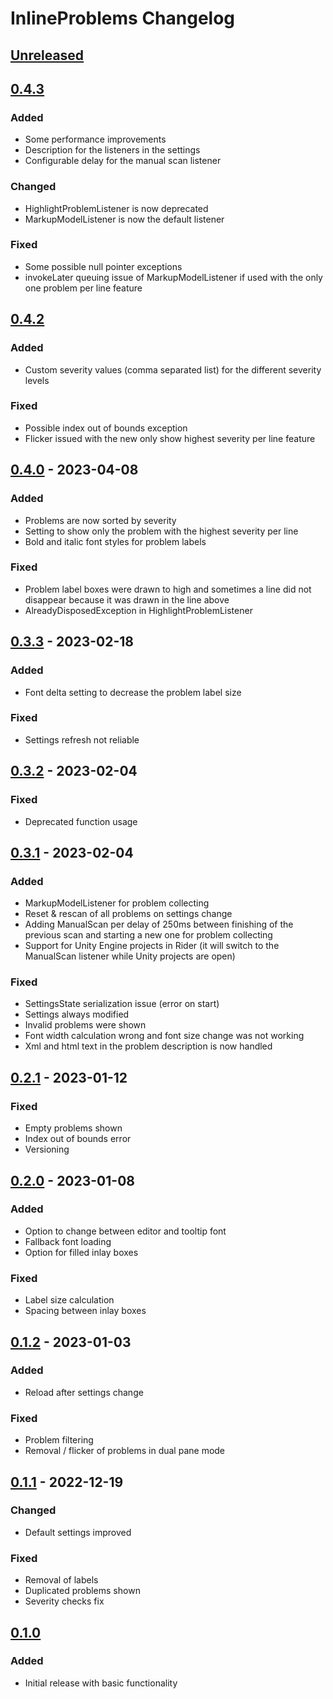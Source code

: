 <!-- Keep a Changelog guide -> https://keepachangelog.com -->

# InlineProblems Changelog

## [Unreleased]

## [0.4.3]

### Added
- Some performance improvements
- Description for the listeners in the settings
- Configurable delay for the manual scan listener

### Changed
- HighlightProblemListener is now deprecated
- MarkupModelListener is now the default listener

### Fixed
- Some possible null pointer exceptions
- invokeLater queuing issue of MarkupModelListener if used with the only one problem per line feature

## [0.4.2]

### Added
- Custom severity values (comma separated list) for the different severity levels

### Fixed
- Possible index out of bounds exception
- Flicker issued with the new only show highest severity per line feature

## [0.4.0] - 2023-04-08

### Added
- Problems are now sorted by severity
- Setting to show only the problem with the highest severity per line
- Bold and italic font styles for problem labels

### Fixed
- Problem label boxes were drawn to high and sometimes a line did not disappear because it was drawn in the line above
- AlreadyDisposedException in HighlightProblemListener

## [0.3.3] - 2023-02-18

### Added
- Font delta setting to decrease the problem label size

### Fixed
- Settings refresh not reliable

## [0.3.2] - 2023-02-04

### Fixed
- Deprecated function usage

## [0.3.1] - 2023-02-04

### Added
- MarkupModelListener for problem collecting
- Reset & rescan of all problems on settings change
- Adding ManualScan per delay of 250ms between finishing of the previous scan and starting a new one for problem collecting
- Support for Unity Engine projects in Rider (it will switch to the ManualScan listener while Unity projects are open)

### Fixed
- SettingsState serialization issue (error on start)
- Settings always modified
- Invalid problems were shown
- Font width calculation wrong and font size change was not working
- Xml and html text in the problem description is now handled

## [0.2.1] - 2023-01-12

### Fixed
- Empty problems shown
- Index out of bounds error
- Versioning

## [0.2.0] - 2023-01-08

### Added
- Option to change between editor and tooltip font
- Fallback font loading
- Option for filled inlay boxes

### Fixed
- Label size calculation
- Spacing between inlay boxes

## [0.1.2] - 2023-01-03

### Added
- Reload after settings change

### Fixed
- Problem filtering
- Removal / flicker of problems in dual pane mode

## [0.1.1] - 2022-12-19

### Changed
- Default settings improved

### Fixed
- Removal of labels
- Duplicated problems shown
- Severity checks fix

## [0.1.0]

### Added
- Initial release with basic functionality

[Unreleased]: https://github.com/OverEngineer/InlineProblems/compare/v0.4.0...HEAD
[0.4.3]: https://github.com/0verEngineer/InlineProblems/compare/v0.4.2...v0.4.3
[0.4.2]: https://github.com/0verEngineer/InlineProblems/compare/v0.4.0...v0.4.2
[0.4.0]: https://github.com/0verEngineer/InlineProblems/compare/v0.3.3...v0.4.0
[0.3.3]: https://github.com/0verEngineer/InlineProblems/compare/0.3.2...v0.3.3
[0.3.2]: https://github.com/0verEngineer/InlineProblems/compare/0.3.1...0.3.2
[0.3.1]: https://github.com/0verEngineer/InlineProblems/compare/0.2.1...0.3.1
[0.2.1]: https://github.com/0verEngineer/InlineProblems/compare/0.2.0...0.2.1
[0.2.0]: https://github.com/0verEngineer/InlineProblems/compare/0.1.2...0.2.0
[0.1.2]: https://github.com/0verEngineer/InlineProblems/compare/0.1.1...0.1.2
[0.1.1]: https://github.com/0verEngineer/InlineProblems/compare/0.1.0...0.1.1
[0.1.0]: https://github.com/0verEngineer/InlineProblems/commits

